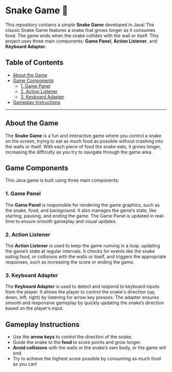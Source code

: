 # Snake Game 🐍

This repository contains a simple **Snake Game** developed in Java! The classic Snake Game features a snake that grows longer as it consumes food. The game ends when the snake collides with the wall or itself. This project uses three main components: **Game Panel**, **Action Listener**, and **Keyboard Adapter**.

## Table of Contents

- [About the Game](#about-the-game)
- [Game Components](#game-components)
  - [1. Game Panel](#1-game-panel)
  - [2. Action Listener](#2-action-listener)
  - [3. Keyboard Adapter](#3-keyboard-adapter)
- [Gameplay Instructions](#gameplay-instructions)

---

## About the Game

The **Snake Game** is a fun and interactive game where you control a snake on the screen, trying to eat as much food as possible without crashing into the walls or itself. With each piece of food the snake eats, it grows longer, increasing the difficulty as you try to navigate through the game area.

## Game Components

This Java game is built using three main components:

### 1. Game Panel

The **Game Panel** is responsible for rendering the game graphics, such as the snake, food, and background. It also manages the game’s state, like starting, pausing, and ending the game. The Game Panel is updated in real-time to ensure smooth gameplay and visual updates.

### 2. Action Listener

The **Action Listener** is used to keep the game running in a loop, updating the game’s state at regular intervals. It checks for events like the snake eating food, or collisions with the walls or itself, and triggers the appropriate responses, such as increasing the score or ending the game.

### 3. Keyboard Adapter

The **Keyboard Adapter** is used to detect and respond to keyboard inputs from the player. It allows the player to control the snake's direction (up, down, left, right) by listening for arrow key presses. The adapter ensures smooth and responsive gameplay by quickly updating the snake’s direction based on the player’s input.

## Gameplay Instructions

- Use the **arrow keys** to control the direction of the snake.
- Guide the snake to the **food** to score points and grow longer.
- **Avoid collisions** with the walls or the snake’s own body, or the game will end.
- Try to achieve the highest score possible by consuming as much food as you can!

